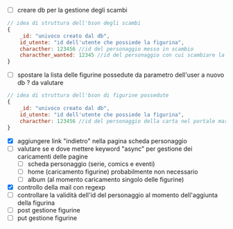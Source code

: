 - [ ] creare db per la gestione degli scambi
```js
// idea di struttura dell'bson degli scambi
{
	_id: "univoco creato dal db",
	id_utente: "id dell'utente che possiede la figurina",
	characther: 123456 //id del personaggio messo in scambio
	characther_wanted: 12345 //id del personaggio con cui scambiare la figurina (se non presente indica che si accettano proposte di scambio)
}
```
- [ ] spostare la lista delle figurine possedute da parametro dell'user a nuovo db ? da valutare
```js
// idea di struttura dell'bson di figurine possedute
{
	_id: "univoco creato dal db",
	id_utente: "id dell'utente che possiede la figurina",
	characther: 123456 //id del personaggio della carta nel portale marvel
}
```
- [x] aggiungere link "indietro" nella pagina scheda personaggio
- [ ] valutare se e dove mettere keyword "async" per gestione dei caricamenti delle pagine
	- [ ] scheda personaggio (serie, comics e eventi)
	- [ ] home (caricamento figurine) probabilmente non necessario
	- [ ] album (al momento caricamento singolo delle figurine)
- [x] controllo della mail con regexp
- [ ] controllare la validità dell'id del personaggio al momento dell'aggiunta della figurina
- [ ] post gestione figurine 
- [ ] put gestione figurine